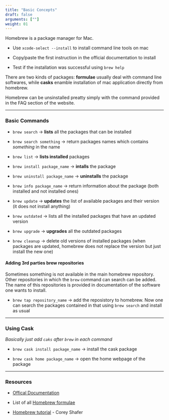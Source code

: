 ```yaml
---
title: "Basic Concepts"
draft: false
arguments: [""]
weight: 01
---
```


Homebrew is a package manager for Mac.

- Use `xcode-select --install` to install command line tools on mac

- Copy/paste the first instruction in the official documentation to install

- Test if the installation was successful using `brew help`

There are two kinds of packages: **formulae** usually deal with command line softwares, while **casks** enamble installation of mac application directly from homebrew.

Homebrew can be unsinstalled preatty simply with the command provided in the FAQ section of the website.

* * *

### Basic Commands

- `brew search` &rarr; **lists** all the packages that can be installed

- `brew search something` &rarr; return packages names which contains _something_ in the name

- `brew list` &rarr; **lists installed** packages

- `brew install package_name` &rarr; **intalls** the package

- `brew uninstall package_name` &rarr; **uninstalls** the package

- `brew info package_name` &rarr; return information about the package (both installed and not installed ones)

- `brew update` &rarr; **updates** the list of available packages and their version (it does not install anything)

- `brew outdated` &rarr; lists all the installed packages that have an updated version

- `brew upgrade` &rarr; **upgrades** all the outdated packages

- `brew cleanup` &rarr; delete old versions of installed packages (when packages are updated, homebrew does not replace the version but just install the new one)

#### Adding 3rd parties brew repositories

Sometimes something is not available in the main homebrew repository. Other repositories in which the `brew` command can search can be added. The name of this repositories is provided in documentation of the software one wants to install.

- `brew tap repository_name` &rarr; add the reposistory to homebrew. Now one can search the packages contained in that using `brew search` and install as usual

* * *

### Using Cask

_Basically just add `caks` after `brew` in each command_

- `brew cask install package_name` &rarr; install the cask package

- `brew cask home package_name` &rarr; open the home webpage of the package

* * * 

### Resources

- [Offical Documentation](https://brew.sh/)

- List of all [Homebrew formulae](https://formulae.brew.sh/formula/)

- [Homebrew tutorial](https://www.youtube.com/watch?v=SELYgZvAZbU&list=WL&index=19&t=117s) - Corey Shafer
